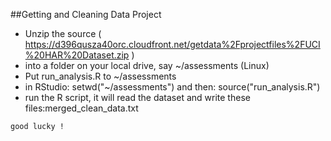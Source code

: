 
##Getting and Cleaning Data Project

+ Unzip the source ( https://d396qusza40orc.cloudfront.net/getdata%2Fprojectfiles%2FUCI%20HAR%20Dataset.zip )
+ into a folder on your local drive, say ~/assessments   (Linux)
+ Put run_analysis.R to ~/assessments
+ in RStudio: setwd("~/assessments")  and then: source("run_analysis.R")
+ run the R script, it will read the dataset and write these files:merged_clean_data.txt 


`good lucky !`
